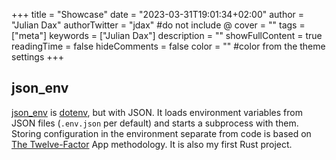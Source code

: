 +++
title = "Showcase"
date = "2023-03-31T19:01:34+02:00"
author = "Julian Dax"
authorTwitter = "jdax" #do not include @
cover = ""
tags = ["meta"]
keywords = ["Julian Dax"]
description = ""
showFullContent = true
readingTime = false
hideComments = false
color = "" #color from the theme settings
+++

## json_env

[json_env](https://github.com/brodo/json_env) is [dotenv](https://github.com/motdotla/dotenv), but with JSON.
It loads environment variables from JSON files (`.env.json` per default) and starts a subprocess with them. 
Storing configuration in the environment separate from code is based on [The Twelve-Factor](http://12factor.net/config) App methodology.
It is also my first Rust project.